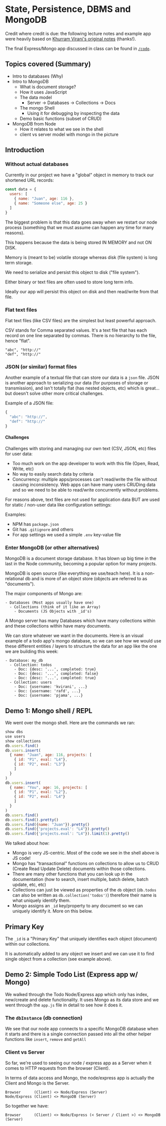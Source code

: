 # State, Persistence, DBMS and MongoDB

Credit where credit is due: the following lecture notes and example app were heavily based on [Khurram Virani's original notes](https://github.com/kvirani/express_mongo_todo_example) (thanks!).

The final Express/Mongo app discussed in class can be found in [`/code`](https://github.com/jugonzal/lhl-lectures/tree/master/w3d4-mongodb/code).



## Topics covered (Summary)

* Intro to databases (Why)
* Intro to MongoDB
  * What is document storage?
  * How it uses JavaScript
  * The data model
    * Server -> Databases -> Collections -> Docs
  * The mongo Shell
    * Using it for debugging by inspecting the data
  * Demo basic functions (subset of CRUD)
* MongoDB from Node
  * How it relates to what we see in the shell
  * client vs server model with mongo in the picture


## Introduction

### Without actual databases

Currently in our project we have a "global" object in memory to track our shortened URL records:

```javascript
const data = {
  users: [
    { name: "Juan", age: 116 },
    { name: "Someone else", age: 25 }
  ]
}
```

The biggest problem is that this data goes away when we restart our node process (something that we must assume can happen any time for many reasons).

This happens because the data is being stored IN MEMORY and not ON DISK.

Memory is (meant to be) volatile storage whereas disk (file system) is long term storage.

We need to serialize and persist this object to  disk ("file system").

Either binary or text files are often used to store long term info.

Ideally our app will persist this object on disk and then read/write from that file.

### Flat text files

Flat text files (like CSV files) are the simplest but least powerful approach.

CSV stands for Comma separated values. It's a text file that has each record on one line separated by commas. There is no hierarchy to the file, hence "flat".

```
"abc", "http://"
"def", "http://"
```

### JSON (or similar) format files

Another example of a textual file that can store our data is a `json` file. JSON is another approach to serializing our data (for purposes of storage or transmission), and isn't totally flat (has nested objects, etc) which is great... but doesn't solve other more critical challenges.

Example of a JSON file:

```javascript
{
  "abc": "http://",
  "def": "http://"
}
```

#### Challenges

Challenges with storing and managing our own text (CSV, JSON, etc) files for user data:

- Too much work on the app developer to work with this file (Open, Read, Write, etc)
- No way to easily search data by criteria
- Concurrency: multiple apps/processes can't read/write the file without causing inconsistency. Web apps can have many users CRUDing data and so we need to be able to read/write concurrently without problems.

For reasons above, text files are not used for application data BUT are used for static / non-user data like configuration settings:

Examples:

- NPM has `package.json`
- Git has `.gitignore` and others
- For app settings we used a simple `.env` key-value file


### Enter MongoDB (or other alternatives)

MongoDB is a document storage database. It has blown up big time in the last in the Node community, becoming a popular option for many projects.

MongoDB is open source (like everything we use/teach here). It is a non-relational db and is more of an object store (objects are referred to as "documents").

The major components of Mongo are:

```
- Databases (Most apps usually have one)
  - Collections (think of it like an Array)
    - Documents (JS Objects with _id's)
```

A Mongo server has many Databases which have many collections within and these collections within have many documents.

We can store whatever we want in the documents. Here is an visual example of a todo app's mongo database, so we can see how we would use these different entities / layers to structure the data for an app like the one we are building this week:

```
- Database: my_db
  - Collection: todos
    - Doc: {desc: '...', completed: true}
    - Doc: {desc: '...', completed: false}
    - Doc: {desc: '...', completed: true}
  - Collection: users
    - Doc: {username: 'kvirani', ...}
    - Doc: {username: 'rafd', ...}
    - Doc: {username: 'pjama', ...}
```

## Demo 1: Mongo shell / REPL

We went over the mongo shell. Here are the commands we ran:

```javascript
show dbs
use users
show collections
db.users.find()
db.users.insert(
  { name: "Juan", age: 116, projects: [
    { id: "P1", eval: "L4"},         
    { id: "P2", eval: "L3"}         
    ] 
  }
)
db.users.insert(
  { name: "You", age: 16, projects: [
    { id: "P1", eval: "L2"},         
    { id: "P2", eval: "L4"}         
    ] 
  }
)
db.users.find()
db.users.find().pretty()
db.users.find({name: "Juan"}).pretty()
db.users.find({'projects.eval': "L4"}).pretty()
db.users.find({'projects.eval': "L4"}).limit(1).pretty()

```

We talked about how:

- Mongo is very JS-centric. Most of the code we see in the shell above is JS code!
- Mongo has "transactional" functions on collections to allow us to CRUD (Create Read Update Delete) documents within those collections.
- There are many other functions that you can look up in the documentation (how to search, insert multiple, batch delete, batch update, etc, etc)
- Collections can just be viewed as properties of the `db` object (`db.todos` can also be written as `db.collection('todos')`) therefore their name is what uniquely identify them.
- Mongo assigns an `_id` key/property to any document so we can uniquely identify it. More on this below.

## Primary Key

The `_id` is a "Primary Key" that uniquely identifies each object (document) within our collections.

It is automatically added to any object we insert and we can use it to find single object from a collection (see example above).

## Demo 2: Simple Todo List (Express app w/ Mongo)

We walked through the Todo Node/Express app which only has index, new/create and delete functionality. It uses Mongo as its data store and we went through the `app.js` file in detail to see how it does it.

### The `dbInstance` (db connection)

We see that our node app connects to a specific MongoDB database when it starts and there is a single connection passed into all the other helper functions like `insert`, `remove` and `getAll`

### Client vs Server

So far, we're used to seeing our node / express app as a Server when it comes to HTTP requests from the browser (Client).

In terms of data access and Mongo, the node/express app is actually the Client and Mongo is the Server.

```
Browser      (Client) <> Node/Express (Server)
Node/Express (Client) <> MongoDB (Server)
```

So together we have:

```
Browser      (Client) <> Node/Express (< Server / Client >) <> MongoDB (Server)
```
